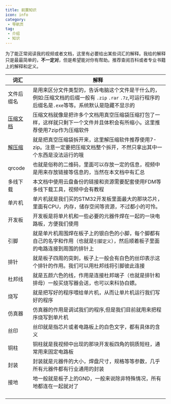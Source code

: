```yaml
---
title: 前置知识
icon: info
category:
 - 导航页
tag:
 - 介绍
 - 知识
---
```


为了能正常阅读我的视频或者文档，这里有必要给出某些词汇的解释。我给的解释只是最最简单的，**不一定对**，但是希望能对你有帮助。推荐查阅百科或者专业书籍上的解释和定义。

| 词汇 | 解释 |
| ---- | ---- |
| 文件后缀名 | 是用来区分文件类型的，告诉电脑这个文件是干什么的，例如:压缩文档的后缀一般有 `.zip` `.rar` `.7z`,可运行程序的后缀名是`.exe`等等。系统默认是隐藏不显示的 |
| [压缩文档](/guide/guide-how-to-install-7-zip.md#压缩文档的概念) | 压缩文档就像是把许多个文档用真空压缩袋压缩打包了一样，这样就只剩下一个文件并且体积会有所缩小。这里推荐使用7zip作为压缩软件 |
| [解压缩](/guide/guide-how-to-install-7-zip.md#压缩文档的概念) | 就是把真空压缩袋拆开来，这里解压缩软件推荐使用7-zip。注意一定要把压缩文档整个拆开，不然只拿出其中一个东西是没法运行的哦 |
| qrcode | 也就是俗称的二维码，里面可以存放一定的信息，视频中是用来存放链接等信息的，当然在本文档中有汇总 |
| 多线下载 | 本文档中使用云盘备份的链接和资源需要配套使用FDM等多线下载工具，视频中会有教程 |
| 单片机 | 单片机就是我们买的STM32开发板里面最大的那块芯片，里面有CPU，内存，储存空间等资源，不过都小的可怜。 |
| 开发板 | 开发板是将单片机和一些必要的元器件焊在一起的一块电路板，方便我们使用 |
| 引脚 | 就是单片机周围焊在板子上的银白色的小脚，每个脚都有自己的名字和作用（也就是`引脚定义`），然后顺着板子里面的电路连接到周围的排针上 |
| 排针 | 就是板子四周的突刺，板子上一般会有白色的丝印表示这个排针的作用。我们可以用杜邦线将引脚彼此连接 |
| 杜邦线 | 就是五颜六色的线，作用是连接杜邦端子（也就是排针和排母）一般买烧写器会送，也可以来科协白嫖。 |
| 烧写 | 就是把写好的程序喂给单片机，从而让单片机运行我们写好的程序 |
| 仿真器 | 仿真器的作用是调试我们的程序,但是我们目前就用来把程序烧写到单片机 |
| 丝印 | 丝印就是指芯片或者电路板上的白色文字，都有具体的含义 |
| 铜柱 | 铜柱就是我视频中出现的那块开发板四角的铜质短柱，通常用来固定电路板 |
| 封装 | 封装就是元器件的大小，焊盘尺寸，规格等等参数，几乎所有元器件都有行业通用的封装 |
| 接地 | 地一般就是板子上的GND，一般来说除非特殊情况，所有地都连在一起就对了 |
|  |  |
|  |  |
|  |  |
|  |  |